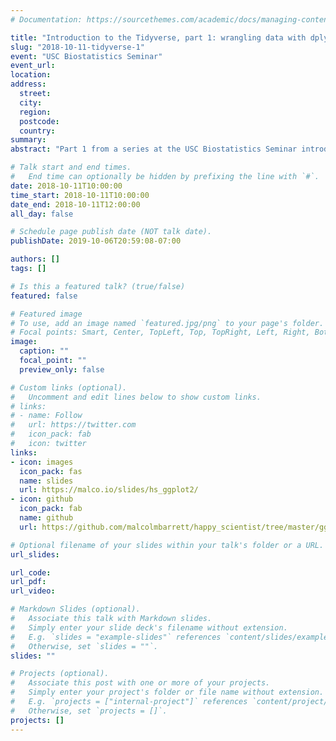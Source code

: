 ```yaml
---
# Documentation: https://sourcethemes.com/academic/docs/managing-content/

title: "Introduction to the Tidyverse, part 1: wrangling data with dplyr"
slug: "2018-10-11-tidyverse-1"
event: "USC Biostatistics Seminar"
event_url:
location:
address:
  street:
  city:
  region:
  postcode:
  country:
summary:
abstract: "Part 1 from a series at the USC Biostatistics Seminar introducing the Tidyverse. This talk introduces dplyr for manipulating data."

# Talk start and end times.
#   End time can optionally be hidden by prefixing the line with `#`.
date: 2018-10-11T10:00:00 
time_start: 2018-10-11T10:00:00 
date_end: 2018-10-11T12:00:00 
all_day: false

# Schedule page publish date (NOT talk date).
publishDate: 2019-10-06T20:59:08-07:00

authors: []
tags: []

# Is this a featured talk? (true/false)
featured: false

# Featured image
# To use, add an image named `featured.jpg/png` to your page's folder. 
# Focal points: Smart, Center, TopLeft, Top, TopRight, Left, Right, BottomLeft, Bottom, BottomRight.
image:
  caption: ""
  focal_point: ""
  preview_only: false

# Custom links (optional).
#   Uncomment and edit lines below to show custom links.
# links:
# - name: Follow
#   url: https://twitter.com
#   icon_pack: fab
#   icon: twitter
links:
- icon: images
  icon_pack: fas
  name: slides
  url: https://malco.io/slides/hs_ggplot2/
- icon: github
  icon_pack: fab
  name: github
  url: https://github.com/malcolmbarrett/happy_scientist/tree/master/ggplot2

# Optional filename of your slides within your talk's folder or a URL.
url_slides:

url_code:
url_pdf:
url_video:

# Markdown Slides (optional).
#   Associate this talk with Markdown slides.
#   Simply enter your slide deck's filename without extension.
#   E.g. `slides = "example-slides"` references `content/slides/example-slides.md`.
#   Otherwise, set `slides = ""`.
slides: ""

# Projects (optional).
#   Associate this post with one or more of your projects.
#   Simply enter your project's folder or file name without extension.
#   E.g. `projects = ["internal-project"]` references `content/project/deep-learning/index.md`.
#   Otherwise, set `projects = []`.
projects: []
---
```


